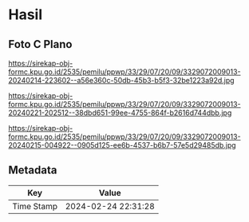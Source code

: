 # Hasil

## Foto C Plano

https://sirekap-obj-formc.kpu.go.id/2535/pemilu/ppwp/33/29/07/20/09/3329072009013-20240214-223602--a56e360c-50db-45b3-b5f3-32be1223a92d.jpg

https://sirekap-obj-formc.kpu.go.id/2535/pemilu/ppwp/33/29/07/20/09/3329072009013-20240221-202512--38dbd651-99ee-4755-864f-b2616d744dbb.jpg

https://sirekap-obj-formc.kpu.go.id/2535/pemilu/ppwp/33/29/07/20/09/3329072009013-20240215-004922--0905d125-ee6b-4537-b6b7-57e5d29485db.jpg


## Metadata

| Key        | Value               |
| ---------- | ------------------- |
| Time Stamp | 2024-02-24 22:31:28 |



